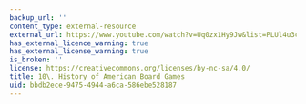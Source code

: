 ```yaml
---
backup_url: ''
content_type: external-resource
external_url: https://www.youtube.com/watch?v=Uq0zx1Hy9Jw&list=PLUl4u3cNGP63YWzCDORR965yCmHiCKF9Z&index=12
has_external_licence_warning: true
has_external_license_warning: true
is_broken: ''
license: https://creativecommons.org/licenses/by-nc-sa/4.0/
title: 10\. History of American Board Games
uid: bbdb2ece-9475-4944-a6ca-586ebe528187
---
```

